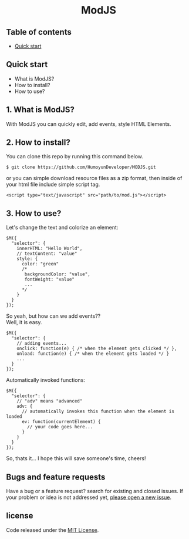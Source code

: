 <h1 align="center">ModJS</h1>

## Table of contents

- [Quick start](#quick-start)

## Quick start

- What is ModJS?
- How to install?
- How to use?

## 1. What is ModJS?
With ModJS you can quickly edit, add events, style HTML Elements. 

## 2. How to install?
You can clone this repo by running this command below.
```
$ git clone https://github.com/HumoyunDeveloper/MODJS.git
```
or you can simple download resource files as a zip format, then 
inside of your html file include simple script tag.

```
<script type="text/javascript" src="path/to/mod.js"></script>
```

## 3. How to use?
Let's change the text and colorize an element:
```
$M({
  "selector": {
    innerHTML: "Hello World",
    // textContent: "value"
    style: {
      color: "green"
      /* 
       backgroundColor: "value",
       fontWeight: "value"
       ...
      */
    }
  }
});
```
So yeah, but how can we add events??
<br>
Well, it is easy.
```
$M({
  "selector": {
    // adding events...
    onclick: function(e) { /* when the element gets clicked */ },
    onload: function(e) { /* when the element gets loaded */ }
    ...
  }
});
```
Automatically invoked functions:
```
$M({
  "selector": {
    // "adv" means "advanced"
    adv: {
      // automatically invokes this function when the element is loaded
      ev: function(currentElement) {
        // your code goes here...
      }
    }
  }
});
```

So, thats it... I hope this will save someone's time, cheers!

## Bugs and feature requests

Have a bug or a feature request? search for existing and closed issues. If your problem or idea is not addressed yet, [please open a new issue](https://github.com/HumoyunDeveloper/MODJS/issues/new).

## license
Code released under the [MIT License](https://github.com/HumoyunDeveloper/MODJS/blob/master/LICENSE).

